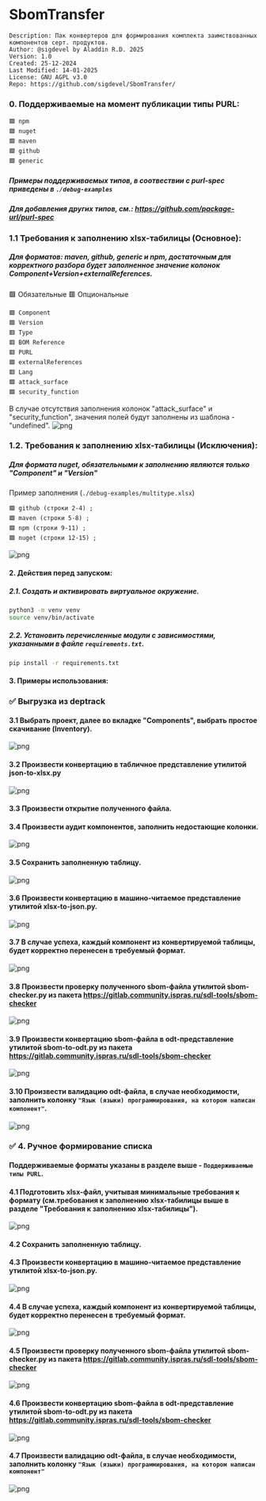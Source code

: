 # SbomTransfer
```
Description: Пак конвертеров для формирования комплекта заимствованных компонентов серт. продуктов.
Author: @sigdevel by Aladdin R.D. 2025
Version: 1.0
Created: 25-12-2024
Last Modified: 14-01-2025
License: GNU AGPL v3.0
Repo: https://github.com/sigdevel/SbomTransfer/
```

### 0. Поддерживаемые на момент публикации типы PURL:
```
🟩 npm
🟩 nuget
🟩 maven
🟩 github
🟩 generic
```
##### Примеры поддерживаемых типов, в соотвествии с purl-spec приведены в `./debug-examples`
##### Для добавления других типов, см.: https://github.com/package-url/purl-spec 

### 1.1 Требования к заполнению xlsx-табилицы (Основное):

##### Для форматов: maven, github, generic и npm, достаточным для корректного разбора будет заполненное значение колонок Component+Version+externalReferences. 

 🟩 Обязательные
 🟥 Опциональные

```
🟩 Component
🟩 Version
🟥 Type
🟥 BOM Reference
🟥 PURL
🟩 externalReferences
🟥 Lang
🟩 attack_surface
🟩 security_function
```

В случае отсутствия заполнения колонок "attack_surface" и "security_function", значения полей будут заполнены из шаблона - "undefined".
![png](markdown_res/value_types_undefined.png)

### 1.2. Требования к заполнению xlsx-табилицы (Исключения):

##### Для формата nuget, обязательными к заполнению являются только "Component" и "Version"
Пример заполнения (`./debug-examples/multitype.xlsx`)
```
🟩 github (строки 2-4) ;
🟩 maven (строки 5-8) ;
🟩 npm (строки 9-11) ;
🟩 nuget (строки 12-15) ;
```
![png](markdown_res/value_types.png)

#### 2. Действия перед запуском:
##### 2.1. Создать и активировать виртуальное окружение.
```bash
python3 -m venv venv
source venv/bin/activate
```
##### 2.2. Установить перечисленные модули с зависимостями, указанными в файле `requirements.txt`.
```bash
pip install -r requirements.txt
```

#### 3. Примеры использования:
### ✅ Выгрузка из deptrack
#### 3.1 Выбрать проект, далее во вкладке "Components", выбрать простое скачивание (Inventory).
![png](markdown_res/1case_1pic.png)

#### 3.2 Произвести конвертацию в табличное представление утилитой json-to-xlsx.py
![png](markdown_res/1case_2pic.png)

#### 3.3 Произвести открытие полученного файла. 

#### 3.4 Произвести аудит компонентов, заполнить недостающие колонки.
![png](markdown_res/1case_4pic.png)

#### 3.5 Сохранить заполненную таблицу.
![png](markdown_res/1case_5.png)

#### 3.6 Произвести конвертацию в машино-читаемое представление утилитой xlsx-to-json.py.
![png](markdown_res/1case_6.png)

#### 3.7 В случае успеха, каждый компонент из конвертируемой таблицы, будет корректно перенесен в требуемый формат.
![png](markdown_res/1case_7.png)

#### 3.8 Произвести проверку полученного sbom-файла утилитой sbom-checker.py из пакета https://gitlab.community.ispras.ru/sdl-tools/sbom-checker
![png](markdown_res/1case_8.png)

#### 3.9 Произвести конвертацию sbom-файла в odt-представление утилитой sbom-to-odt.py из пакета https://gitlab.community.ispras.ru/sdl-tools/sbom-checker
![png](markdown_res/1case_9.png)

#### 3.10 Произвести валидацию odt-файла, в случае необходимости, заполнить колонку `"Язык (языки) программирования, на котором написан компонент"`.
![png](markdown_res/1case_10.png)

### ✅ 4. Ручное формирование списка
#### Поддерживаемые форматы указаны в разделе выше - `Поддерживаемые типы PURL`.
#### 4.1 Подготовить xlsx-файл, учитывая минимальные требования к формату (см.требования к заполнению xlsx-табилицы выше в разделе "Требования к заполнению xlsx-табилицы").
![png](markdown_res/1case_4pic.png)

#### 4.2 Сохранить заполненную таблицу.

#### 4.3 Произвести конвертацию в машино-читаемое представление утилитой xlsx-to-json.py.
![png](markdown_res/1case_6.png)

#### 4.4 В случае успеха, каждый компонент из конвертируемой таблицы, будет корректно перенесен в требуемый формат.
![png](markdown_res/1case_7.png)

#### 4.5 Произвести проверку полученного sbom-файла утилитой sbom-checker.py из пакета https://gitlab.community.ispras.ru/sdl-tools/sbom-checker
![png](markdown_res/1case_8.png)

#### 4.6 Произвести конвертацию sbom-файла в odt-представление утилитой sbom-to-odt.py из пакета https://gitlab.community.ispras.ru/sdl-tools/sbom-checker
![png](markdown_res/1case_9.png)

#### 4.7 Произвести валидацию odt-файла, в случае необходимости, заполнить колонку `"Язык (языки) программирования, на котором написан компонент"`
![png](markdown_res/2case_4pic.png)

